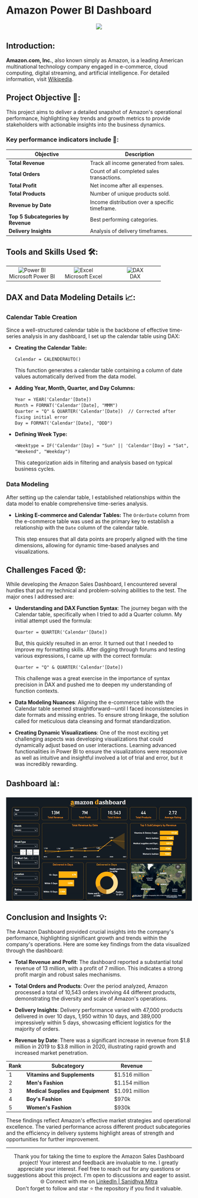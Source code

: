 # Amazon Power BI Dashboard

<div align="center">
    <img src="https://cdn.freebiesupply.com/logos/large/2x/amazon-dark-logo-svg-vector.svg" width="500px">
</div>

## Introduction:
**Amazon.com, Inc.**, also known simply as Amazon, is a leading American multinational technology company engaged in e-commerce, cloud computing, digital streaming, and artificial intelligence. For detailed information, visit [Wikipedia](https://en.wikipedia.org/wiki/Amazon_(company)).

## Project Objective 🎯:
This project aims to deliver a detailed snapshot of Amazon's operational performance, highlighting key trends and growth metrics to provide stakeholders with actionable insights into the business dynamics.

### Key performance indicators include 🔑:
| Objective                        | Description                                                   |
|----------------------------------|---------------------------------------------------------------|
| **Total Revenue**                | Track all income generated from sales.                        |
| **Total Orders**                 | Count of all completed sales transactions.                    |
| **Total Profit**                 | Net income after all expenses.                                |
| **Total Products**               | Number of unique products sold.                               |
| **Revenue by Date**              | Income distribution over a specific timeframe.                |
| **Top 5 Subcategories by Revenue** | Best performing categories.                                  |
| **Delivery Insights**            | Analysis of delivery timeframes.                              |


## Tools and Skills Used 🛠️:

<table>
    <tr>
        <!-- Specify width for each cell to ensure equal column width -->
        <td align="center" width="33%"><img alt="Power BI" width="35px" src="https://upload.wikimedia.org/wikipedia/commons/c/cf/New_Power_BI_Logo.svg"/><br>Microsoft Power BI</td>
        <td align="center" width="33%"><img alt="Excel" width="35px" src="https://cdn.worldvectorlogo.com/logos/excel-4.svg"/><br>Microsoft Excel</td>
        <td align="center" width="33%"><img alt="DAX" width="50px" src="https://learn.microsoft.com/en-us/training/achievements/use-dax-power-bi-desktop.svg"/><br>DAX</td>
    </tr>
</table>

## DAX and Data Modeling Details 📈:

### Calendar Table Creation

Since a well-structured calendar table is the backbone of effective time-series analysis in any dashboard, I set up the calendar table using DAX:

- **Creating the Calendar Table:**
   ```plaintext
   Calendar = CALENDERAUTO()
   ```
   This function generates a calendar table containing a column of date values automatically derived from the data model.

- **Adding Year, Month, Quarter, and Day Columns:**
   ```plaintext
   Year = YEAR('Calendar'[Date])
   Month = FORMAT('Calendar'[Date], "MMM")
   Quarter = "Q" & QUARTER('Calendar'[Date])  // Corrected after fixing initial error
   Day = FORMAT('Calendar'[Date], "DDD")
   ```

- **Defining Week Type:**
   ```plaintext
   <Weektype = IF('Calendar'[Day] = "Sun" || 'Calendar'[Day] = "Sat", "Weekend", "Weekday")
   ```
   This categorization aids in filtering and analysis based on typical business cycles.

### Data Modeling

After setting up the calendar table, I established relationships within the data model to enable comprehensive time-series analysis.

- **Linking E-commerce and Calendar Tables:**
   The `OrderDate` column from the e-commerce table was used as the primary key to establish a relationship with the `Date` column of the calendar table.

   This step ensures that all data points are properly aligned with the time dimensions, allowing for dynamic time-based analyses and visualizations.


## Challenges Faced 😵:

While developing the Amazon Sales Dashboard, I encountered several hurdles that put my technical and problem-solving abilities to the test. The major ones I addressed are:

- **Understanding and DAX Function Syntax**: The journey began with the Calendar table, specifically when I tried to add a Quarter column. My initial attempt used the formula:
  ```
  Quarter = QUARTER('Calendar'[Date])
  ```
  But, this quickly resulted in an error. It turned out that I needed to improve my formatting skills. After digging through forums and testing various expressions, I came up with the correct formula:
  ```
  Quarter = "Q" & QUARTER('Calendar'[Date])
  ```
  This challenge was a great exercise in the importance of syntax precision in DAX and pushed me to deepen my understanding of function contexts.

- **Data Modeling Nuances**: Aligning the e-commerce table with the Calendar table seemed straightforward—until I faced inconsistencies in date formats and missing entries. To ensure strong linkage, the solution called for meticulous data cleansing and format standardization. 

- **Creating Dynamic Visualizations**: One of the most exciting yet challenging aspects was developing visualizations that could dynamically adjust based on user interactions. Learning advanced functionalities in Power BI to ensure the visualizations were responsive as well as intuitive and insightful involved a lot of trial and error, but it was incredibly rewarding.

## Dashboard 📊:

![Amazon Dashboard](https://github.com/sanidhya-mitra/sanidhya-mitra/blob/main/Amazon_Dashboard.gif)

## Conclusion and Insights 💡:

The Amazon Dashboard provided crucial insights into the company's performance, highlighting significant growth and trends within the company's operations. Here are some key findings from the data visualized through the dashboard:

- **Total Revenue and Profit**: The dashboard reported a substantial total revenue of 13 million, with a profit of 7 million. This indicates a strong profit margin and robust sales mechanisms.

- **Total Orders and Products**: Over the period analyzed, Amazon processed a total of 10,543 orders involving 44 different products, demonstrating the diversity and scale of Amazon's operations.

- **Delivery Insights**: Delivery performance varied with 47,000 products delivered in over 10 days, 1,950 within 10 days, and 389,000 impressively within 5 days, showcasing efficient logistics for the majority of orders.

- **Revenue by Date**: There was a significant increase in revenue from $1.8 million in 2019 to $3.8 million in 2020, illustrating rapid growth and increased market penetration.

| Rank | Subcategory                   | Revenue   |
|------|-------------------------------|-----------|
| 1    | **Vitamins and Supplements**  | $1.516 million |
| 2    | **Men's Fashion**             | $1.154 million |
| 3    | **Medical Supplies and Equipment** | $1.091 million |
| 4    | **Boy's Fashion**             | $970k     |
| 5    | **Women's Fashion**           | $930k     |


These findings reflect Amazon's effective market strategies and operational excellence. The varied performance across different product subcategories and the efficiency in delivery systems highlight areas of strength and opportunities for further improvement.

---
<div align="center">
Thank you for taking the time to explore the Amazon Sales Dashboard project! Your interest and feedback are invaluable to me. I greatly appreciate your interest.
Feel free to reach out for any questions or suggestions about this project. I'm open to discussions and eager to assist. <br>
    🌐 Connect with me on <a href="https://www.linkedin.com/in/sanidhya-mitra">LinkedIn | Sanidhya Mitra</a> <br>
Don't forget to follow and star ⭐ the repository if you find it valuable.
</div>

